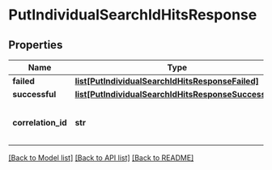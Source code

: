 # PutIndividualSearchIdHitsResponse

## Properties
Name | Type | Description | Notes
------------ | ------------- | ------------- | -------------
**failed** | [**list[PutIndividualSearchIdHitsResponseFailed]**](PutIndividualSearchIdHitsResponseFailed.md) |  | [optional] 
**successful** | [**list[PutIndividualSearchIdHitsResponseSuccessful]**](PutIndividualSearchIdHitsResponseSuccessful.md) |  | [optional] 
**correlation_id** | **str** | A unique ID assigned to this request. | [optional] 

[[Back to Model list]](../README.md#documentation-for-models) [[Back to API list]](../README.md#documentation-for-api-endpoints) [[Back to README]](../README.md)


